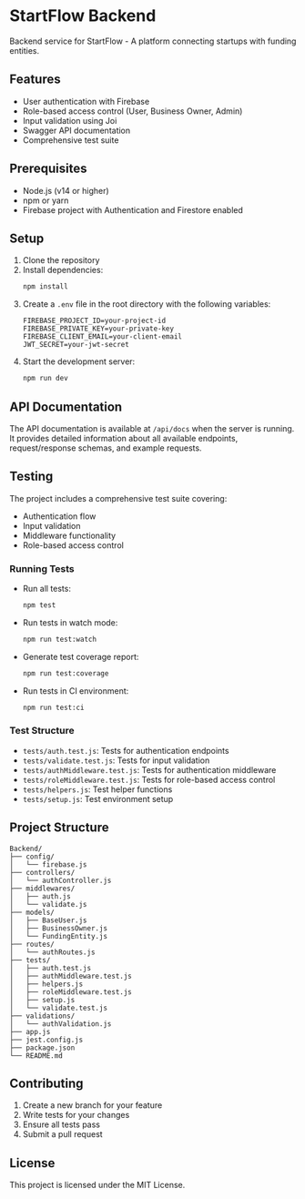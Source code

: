 # StartFlow Backend

Backend service for StartFlow - A platform connecting startups with funding entities.

## Features

- User authentication with Firebase
- Role-based access control (User, Business Owner, Admin)
- Input validation using Joi
- Swagger API documentation
- Comprehensive test suite

## Prerequisites

- Node.js (v14 or higher)
- npm or yarn
- Firebase project with Authentication and Firestore enabled

## Setup

1. Clone the repository
2. Install dependencies:
   ```bash
   npm install
   ```
3. Create a `.env` file in the root directory with the following variables:
   ```
   FIREBASE_PROJECT_ID=your-project-id
   FIREBASE_PRIVATE_KEY=your-private-key
   FIREBASE_CLIENT_EMAIL=your-client-email
   JWT_SECRET=your-jwt-secret
   ```
4. Start the development server:
   ```bash
   npm run dev
   ```

## API Documentation

The API documentation is available at `/api/docs` when the server is running. It provides detailed information about all available endpoints, request/response schemas, and example requests.

## Testing

The project includes a comprehensive test suite covering:
- Authentication flow
- Input validation
- Middleware functionality
- Role-based access control

### Running Tests

- Run all tests:
  ```bash
  npm test
  ```

- Run tests in watch mode:
  ```bash
  npm run test:watch
  ```

- Generate test coverage report:
  ```bash
  npm run test:coverage
  ```

- Run tests in CI environment:
  ```bash
  npm run test:ci
  ```

### Test Structure

- `tests/auth.test.js`: Tests for authentication endpoints
- `tests/validate.test.js`: Tests for input validation
- `tests/authMiddleware.test.js`: Tests for authentication middleware
- `tests/roleMiddleware.test.js`: Tests for role-based access control
- `tests/helpers.js`: Test helper functions
- `tests/setup.js`: Test environment setup

## Project Structure

```
Backend/
├── config/
│   └── firebase.js
├── controllers/
│   └── authController.js
├── middlewares/
│   ├── auth.js
│   └── validate.js
├── models/
│   ├── BaseUser.js
│   ├── BusinessOwner.js
│   └── FundingEntity.js
├── routes/
│   └── authRoutes.js
├── tests/
│   ├── auth.test.js
│   ├── authMiddleware.test.js
│   ├── helpers.js
│   ├── roleMiddleware.test.js
│   ├── setup.js
│   └── validate.test.js
├── validations/
│   └── authValidation.js
├── app.js
├── jest.config.js
├── package.json
└── README.md
```

## Contributing

1. Create a new branch for your feature
2. Write tests for your changes
3. Ensure all tests pass
4. Submit a pull request

## License

This project is licensed under the MIT License. 